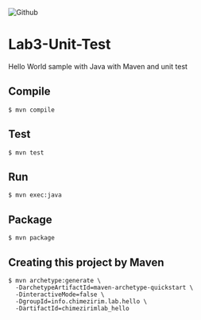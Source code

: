 ![Github](https://github.com/chimezirimugochukwu/Lab3-Unit-Test/actions/workflows/maven.yml/badge.svg)
# Lab3-Unit-Test

Hello World sample with Java with Maven and unit test

## Compile

```
$ mvn compile
```

## Test

```
$ mvn test
```

## Run

```
$ mvn exec:java
```

## Package

```
$ mvn package
```

## Creating this project by Maven

```
$ mvn archetype:generate \
  -DarchetypeArtifactId=maven-archetype-quickstart \
  -DinteractiveMode=false \
  -DgroupId=info.chimezirim.lab.hello \
  -DartifactId=chimezirimlab_hello
```

